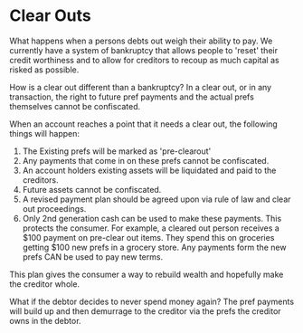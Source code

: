 # Clear Outs

What happens when a persons debts out weigh their ability to pay.  We currently have a system of bankruptcy that allows people to 'reset' their credit worthiness and to allow for creditors to recoup as much capital as risked as possible.

How is a clear out different than a bankruptcy?  In a clear out, or in any transaction, the right to future pref payments and the actual prefs themselves cannot be confiscated.

When an account reaches a point that it needs a clear out, the following things will happen:

1.  The Existing prefs will be marked as 'pre-clearout'
2.  Any payments that come in on these prefs cannot be confiscated.
3.  An account holders existing assets will be liquidated and paid to the creditors.
4.  Future assets cannot be confiscated.
5.  A revised payment plan should be agreed upon via rule of law and clear out proceedings.
6.  Only 2nd generation cash can be used to make these payments.  This protects the consumer.  For example, a cleared out person receives a $100 payment on pre-clear out items.  They spend this on groceries getting $100 new prefs in a grocery store.  Any payments form the new prefs CAN be used to pay new terms.


This plan gives the consumer a way to rebuild wealth and hopefully make the creditor whole.

What if the debtor decides to never spend money again?  The pref payments will build up and then demurrage to the creditor via the prefs the creditor owns in the debtor.


